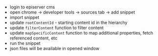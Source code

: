 - login to episerver cms
- open chrome -> developer tools -> sources tab -> add snippet
- import snippet
- update `rootContentId` - starting content id in the hierarchy
- update `filterContent` function to filter content
- update `mapSpecificContent` function to map additional properties, fetch referenced content, etc
- run the snippet
- json files will be available in opened window